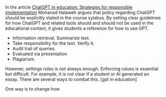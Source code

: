 In the article [ChatGPT in education: Strategies for responsible implementation](https://www.cedtech.net/download/chatgpt-in-education-strategies-for-responsible-implementation-13036.pdf) Mohanad Halaweh argues that policy regarding ChatGPT should be explicitly stated in the course sylabus. By setting clear guidelines for how ChatGPT and related tools should and should not be used in the educational context, it gives students a reference for how to use GPT.

- Information retrieval. Summarize text.
- Take responsibility for the text. Verify it.
- Audit trail of queries.
- Evaluated via presentation
- Plagiarism 

However, settings rules is not always enough. Enforcing rulues is essential but difficult. For example, it is not clear if a student or AI generated an essay. There are several ways to combat this.
[gpt in education]

One way is to change how
